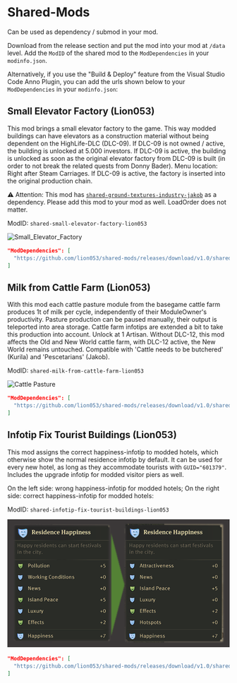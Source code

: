 # Shared-Mods

Can be used as dependency / submod in your mod. 

Download from the release section and put the mod into your mod at `/data` level. Add the `ModID` of the shared mod to the `ModDependencies` in your `modinfo.json`.

Alternatively, if you use the "Build & Deploy" feature from the Visual Studio Code Anno Plugin, you can add the urls shown below to your `ModDependencies` in your `modinfo.json`: 

## Small Elevator Factory (Lion053)

This mod brings a small elevator factory to the game. This way modded buildings can have elevators as a construction material without being dependent on the HighLife-DLC (DLC-09). If DLC-09 is not owned / active, the building is unlocked at 5.000 investors. If DLC-09 is active, the building is unlocked as soon as the original elevator factory from DLC-09 is built (in order to not break the related quests from Donny Bader). Menu location: Right after Steam Carriages. If DLC-09 is active, the factory is inserted into the original production chain. 

⚠ Attention: This mod has [`shared-ground-textures-industry-jakob`](https://github.com/jakobharder/anno1800-shared-mods/releases) as a dependency. Please add this mod to your mod as well. LoadOrder does not matter.   

ModID: `shared-small-elevator-factory-lion053`

![Small_Elevator_Factory](/sources/small_elevator_factory.png)
```json
"ModDependencies": [
  "https://github.com/lion053/shared-mods/releases/download/v1.0/shared-small-elevator-factory-lion053.zip"
]
```

## Milk from Cattle Farm (Lion053)

With this mod each cattle pasture module from the basegame cattle farm produces 1t of milk per cycle, independently of their ModuleOwner's productivity. Pasture production can be paused manually, their output is teleported into area storage. Cattle farm infotips are extended a bit to take this production into account. Unlock at 1 Artisan. Without DLC-12, this mod affects the Old and New World cattle farm, with DLC-12 active, the New World remains untouched. Compatible with 'Cattle needs to be butchered' (Kurila) and 'Pescetarians' (Jakob). 

ModID: `shared-milk-from-cattle-farm-lion053`

![Cattle Pasture](/sources/cattle_pasture.png)
```json
"ModDependencies": [
  "https://github.com/lion053/shared-mods/releases/download/v1.0/shared-milk-from-cattle-farm-lion053.zip"
]
```

## Infotip Fix Tourist Buildings (Lion053)

This mod assigns the correct happiness-infotip to modded hotels, which otherwise show the normal residence infotip by default. It can be used for every new hotel, as long as they accommodate tourists with `GUID="601379"`. Includes the upgrade infotip for modded visitor piers as well.

On the left side: wrong happiness-infotip for modded hotels; On the right side: correct happiness-infotip for modded hotels:

ModID: `shared-infotip-fix-tourist-buildings-lion053`

![Happiness-Infotip](/sources/infotip_tourists.png)

```json
"ModDependencies": [
  "https://github.com/lion053/shared-mods/releases/download/v1.0/shared-infotip-fix-tourist-buildings-lion053.zip"
]
```
